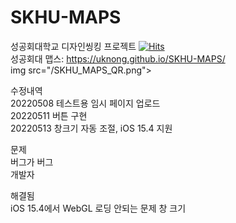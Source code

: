 # SKHU-MAPS
성공회대학교 디자인씽킹 프로젝트 [![Hits](https://hits.seeyoufarm.com/api/count/incr/badge.svg?url=https%3A%2F%2Fgithub.com%2FUknong%2FSKHU-MAPS&count_bg=%2379C83D&title_bg=%23555555&icon=&icon_color=%23E7E7E7&title=hits&edge_flat=false)](https://hits.seeyoufarm.com)  
성공회대 맵스: https://uknong.github.io/SKHU-MAPS/  
img src="/SKHU_MAPS_QR.png">

수정내역  
20220508 테스트용 임시 페이지 업로드  
20220511 버튼 구현  
20220513 창크기 자동 조절, iOS 15.4 지원
  
문제  
버그가 버그  
개발자  
  
해결됨  
iOS 15.4에서 WebGL 로딩 안되는 문제
창 크기  
